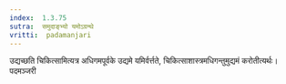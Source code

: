 ```yaml
---
index:  1.3.75
sutra:  समुदाङ्भ्यो यमोऽग्रन्थे
vritti:  padamanjari
---
```


उद्यच्छति चिकित्सामित्यत्र अधिगमपूर्वके उद्यमे यमिर्वर्त्तते, चिकित्साशास्त्रमधिगन्तुमुद्यमं करोतीत्यर्थः। 
पदमञ्जरी
